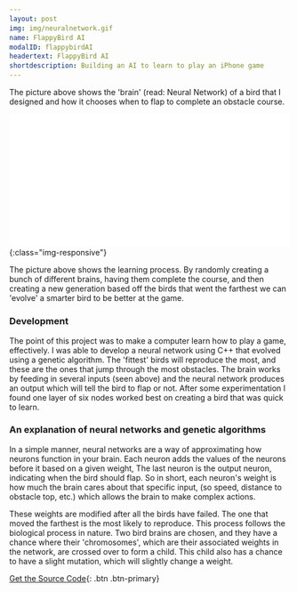 ```yaml
---
layout: post
img: img/neuralnetwork.gif
name: FlappyBird AI
modalID: flappybirdAI
headertext: FlappyBird AI
shortdescription: Building an AI to learn to play an iPhone game
---
```


The picture above shows the 'brain' (read: Neural Network) of a bird that I designed and how it chooses when to flap to complete an obstacle course. 

![ai-learning][birdfitimg]{:class="img-responsive"}

The picture above shows the learning process. By randomly creating a bunch of different brains, having them complete the course, and then creating a new generation based off the birds that went the farthest we can 'evolve' a smarter bird to be better at the game.

### Development
The point of this project was to make a computer learn how to play a game, effectively. I was able to develop a neural network using C++ that evolved using a genetic algorithm. The 'fittest' birds will reproduce the most, and these are the ones that jump through the most obstacles. The brain works by feeding in several inputs (seen above) and the neural network produces an output which will tell the bird to flap or not. After some experimentation I found one layer of six nodes worked best on creating a bird that was quick to learn.

### An explanation of neural networks and genetic algorithms
In a simple manner, neural networks are a way of approximating how neurons function in your brain. Each neuron adds the values of the neurons before it based on a given weight, The last neuron is the output neuron, indicating when the bird should flap. So in short, each neuron's weight is how much the brain cares about that specific input, (so speed, distance to obstacle top, etc.) which allows the brain to make complex actions. 

These weights are modified after all the birds have failed. The one that moved the farthest is the most likely to reproduce. This process follows the biological process in nature. Two bird brains are chosen, and they have a chance where their 'chromosomes', which are their associated weights in the network, are crossed over to form a child. This child also has a chance to have a slight mutation, which will slightly change a weight.

[Get the Source Code](http://www.google.com){: .btn .btn-primary}

[birdfitimg]: img/learningai.gif "Fit Birds"